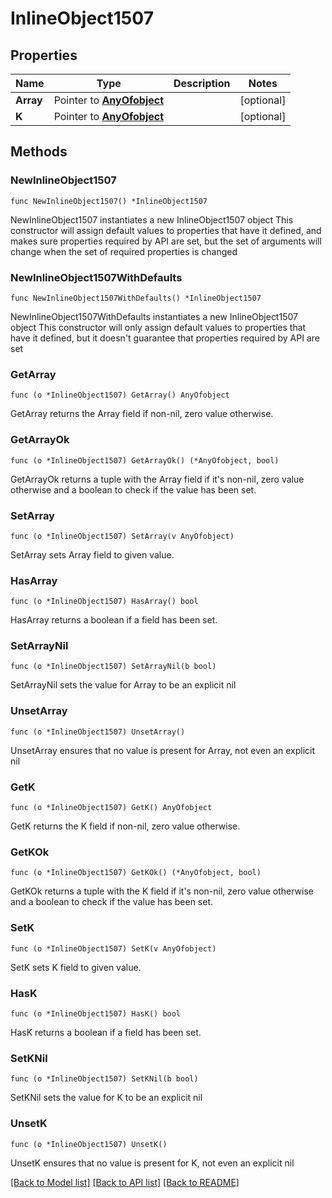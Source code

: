 # InlineObject1507

## Properties

Name | Type | Description | Notes
------------ | ------------- | ------------- | -------------
**Array** | Pointer to [**AnyOfobject**](anyOf&lt;object&gt;.md) |  | [optional] 
**K** | Pointer to [**AnyOfobject**](anyOf&lt;object&gt;.md) |  | [optional] 

## Methods

### NewInlineObject1507

`func NewInlineObject1507() *InlineObject1507`

NewInlineObject1507 instantiates a new InlineObject1507 object
This constructor will assign default values to properties that have it defined,
and makes sure properties required by API are set, but the set of arguments
will change when the set of required properties is changed

### NewInlineObject1507WithDefaults

`func NewInlineObject1507WithDefaults() *InlineObject1507`

NewInlineObject1507WithDefaults instantiates a new InlineObject1507 object
This constructor will only assign default values to properties that have it defined,
but it doesn't guarantee that properties required by API are set

### GetArray

`func (o *InlineObject1507) GetArray() AnyOfobject`

GetArray returns the Array field if non-nil, zero value otherwise.

### GetArrayOk

`func (o *InlineObject1507) GetArrayOk() (*AnyOfobject, bool)`

GetArrayOk returns a tuple with the Array field if it's non-nil, zero value otherwise
and a boolean to check if the value has been set.

### SetArray

`func (o *InlineObject1507) SetArray(v AnyOfobject)`

SetArray sets Array field to given value.

### HasArray

`func (o *InlineObject1507) HasArray() bool`

HasArray returns a boolean if a field has been set.

### SetArrayNil

`func (o *InlineObject1507) SetArrayNil(b bool)`

 SetArrayNil sets the value for Array to be an explicit nil

### UnsetArray
`func (o *InlineObject1507) UnsetArray()`

UnsetArray ensures that no value is present for Array, not even an explicit nil
### GetK

`func (o *InlineObject1507) GetK() AnyOfobject`

GetK returns the K field if non-nil, zero value otherwise.

### GetKOk

`func (o *InlineObject1507) GetKOk() (*AnyOfobject, bool)`

GetKOk returns a tuple with the K field if it's non-nil, zero value otherwise
and a boolean to check if the value has been set.

### SetK

`func (o *InlineObject1507) SetK(v AnyOfobject)`

SetK sets K field to given value.

### HasK

`func (o *InlineObject1507) HasK() bool`

HasK returns a boolean if a field has been set.

### SetKNil

`func (o *InlineObject1507) SetKNil(b bool)`

 SetKNil sets the value for K to be an explicit nil

### UnsetK
`func (o *InlineObject1507) UnsetK()`

UnsetK ensures that no value is present for K, not even an explicit nil

[[Back to Model list]](../README.md#documentation-for-models) [[Back to API list]](../README.md#documentation-for-api-endpoints) [[Back to README]](../README.md)


